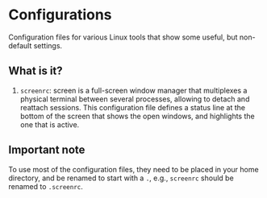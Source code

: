 # Configurations
Configuration files for various Linux tools that show some useful, but
non-default settings.

## What is it?
1. `screenrc`: screen is a full-screen window manager that multiplexes
    a physical terminal between several processes, allowing to detach
    and reattach sessions. This configuration file defines a status
    line at the bottom of the screen that shows the open windows, and
    highlights the one that is active.

## Important note
To use most of the configuration files, they need to be placed in your
home directory, and be renamed to start with a `.`, e.g., `screenrc`
should be renamed to `.screenrc`.

